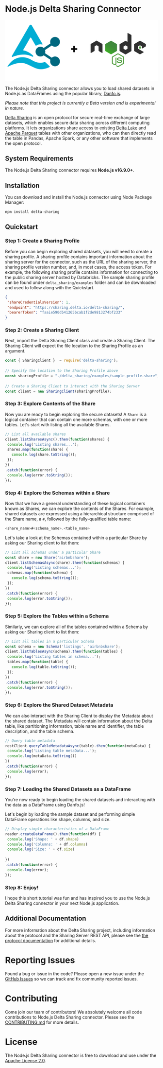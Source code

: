 # Node.js Delta Sharing Connector
 
![Node.js Delta Sharing Connector Logo](/assets/images/delta-sharing-nodejs-transparent-bg.png)

The Node.js Delta Sharing connector allows you to load shared datasets in Node.js as DataFrames using the popular library, [Danfo.js](https://danfo.jsdata.org/).

_Please note that this project is currently a Beta version and is experimental in nature._

[Delta Sharing](https://delta.io/sharing) is an open protocol for secure real-time exchange of large datasets, which enables secure data sharing across different computing platforms. It lets organizations share access to existing [Delta Lake](https://delta.io) and [Apache Parquet](https://parquet.apache.org) tables with other organizations, who can then directly read the table in Pandas, Apache Spark, or any other software that implements the open protocol.
 
## System Requirements
 
The Node.js Delta Sharing connector requires **Node.js v16.9.0+**.
 
## Installation
 
You can download and install the Node.js connector using Node Package Manager:
 
```JavaScript
npm install delta-sharing
```
 
## Quickstart
 
### Step 1: Create a Sharing Profile
 
Before you can begin exploring shared datasets, you will need to create a sharing profile. A sharing profile contains important information about the sharing server for the connector, such as the URL of the sharing server, the sharing profile version number, and, in most cases, the access token.
For example, the following sharing profile contains information for connecting to the public sharing server hosted by Databricks. The sample sharing profile can be found under `delta_sharing/examples` folder and can be downloaded and used to follow along with the Quickstart.
 
```JSON
{
 "shareCredentialsVersion": 1,
 "endpoint": "https://sharing.delta.io/delta-sharing/",
 "bearerToken": "faaie590d541265bcab1f2de9813274bf233"
}
```
 
### Step 2: Create a Sharing Client
 
Next, import the Delta Sharing Client class and create a Sharing Client. The Sharing Client will expect the file location to the Sharing Profile as an argument.
 
```JavaScript
const { SharingClient }  = require('delta-sharing');
 
// Specify the location to the Sharing Profile above
const sharingProfile = "./delta_sharing/examples/sample-profile.share";
 
// Create a Sharing Client to interact with the Sharing Server
const client = new SharingClient(sharingProfile);
```
 
### Step 3: Explore Contents of the Share
 
Now you are ready to begin exploring the secure datasets! A `Share` is a logical container that can contain one more schemas, with one or more tables. Let's start with listing all the available Shares.
 
```JavaScript
// List all available shares
client.listSharesAsync().then(function(shares) {
 console.log('Listing shares...');
 shares.map(function(share) {
   console.log(share.toString());
 });
})
.catch(function(error) {
 console.log(error.toString());
});
```
 
### Step 4: Explore the Schemas within a Share
 
Now that we have a general understanding of these logical containers known as Shares, we can explore the contents of the Shares. For example, shared datasets are expressed using a hierarchical structure comprised of the Share name, a `#`, followed by the fully-qualified table name:
 
```JavaScript
<share_name>#<schema_name>.<table_name>
```
 
Let's take a look at the Schemas contained within a particular Share by asking our Sharing client to list them:
 
```JavaScript
// List all schemas under a particular Share
const share = new Share('airbnbshare');
client.listSchemasAsync(share).then(function(schemas) {
 console.log('Listing schemas...');
 schemas.map(function(schema) {
   console.log(schema.toString());
 });
})
.catch(function(error) {
 console.log(error.toString());
});
```
 
### Step 5: Explore the Tables within a Schema
 
Similarly, we can explore all of the tables contained within a Schema by asking our Sharing client to list them:
 
```JavaScript
// List all tables in a particular Schema
const schema = new Schema('listings', 'airbnbshare');
client.listTablesAsync(schema).then(function(tables) {
 console.log('Listing tables in schema...');
 tables.map(function(table) {
   console.log(table.toString());
 });
})
.catch(function(error) {
 console.log(error.toString());
});
```
 
### Step 6: Explore the Shared Dataset Metadata
 
We can also interact with the Sharing Client to display the Metadata about the shared dataset. The Metadata will contain information about the Delta table, like partitioning information, table name and identifier, the table description, and the table schema.
 
```JavaScript
// Query table metadata
restClient.queryTableMetadataAsync(table).then(function(metaData) {
 console.log('Listing table metaData...');
 console.log(metaData.toString()) 
})
.catch(function(error) {
 console.log(error);
});
```
 
### Step 7: Loading the Shared Datasets as a DataFrame
 
You're now ready to begin loading the shared datasets and interacting with the data as a DataFrame using Danfo.js!
 
Let's begin by loading the sample dataset and performing simple  DataFrame operations like shape, columns, and size.
 
```JavaScript
// Display simple characteristics of a DataFrame
reader.createDataFrame().then(function(df) {
 console.log('Shape: ' + df.shape)
 console.log('Columns: ' + df.columns)
 console.log('Size: ' + df.size)
 
})
.catch(function(error) {
 console.log(error);
});
```

### Step 8: Enjoy!

I hope this short tutorial was fun and has inspired you to use the Node.js Delta Sharing connector in your next Node.js application.

 
## Additional Documentation
 
For more information about the Delta Sharing project, including information about the protocol and the Sharing Server REST API, please see the [the protocol documentation](https://github.com/delta-io/delta-sharing/blob/main/PROTOCOL.md) for additional details.

# Reporting Issues

Found a bug or issue in the code? Please open a new issue under the [GitHub Issues](https://github.com/goodwillpunning/nodejs-sharing-client/issues) so we can track and fix community reported issues.

# Contributing 
Come join our team of contributors! We absolutely welcome all code contributions to Node.js Delta Sharing connector. Please see the [CONTRIBUTING.md](CONTRIBUTING.md) for more details.

# License
The Node.js Delta Sharing connector is free to download and use under the [Apache License 2.0](LICENSE.txt).
 